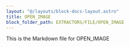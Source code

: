 ```yaml
---
layout: "@/layouts/block-docs-layout.astro"
title: OPEN_IMAGE
block_folder_path: EXTRACTORS/FILE/OPEN_IMAGE
---
```


This is the Markdown file for OPEN_IMAGE

